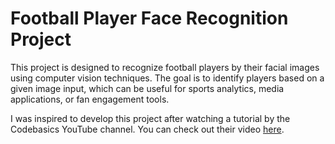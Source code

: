# Football Player Face Recognition Project

This project is designed to recognize football players by their facial images using computer vision techniques. The goal is to identify players based on a given image input, which can be useful for sports analytics, media applications, or fan engagement tools.

I was inspired to develop this project after watching a tutorial by the Codebasics YouTube channel. You can check out their video [here](https://www.youtube.com/watch?v=qWXXHjV3JHI&t=5s).

